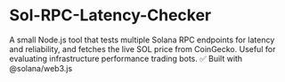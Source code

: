 # Sol-RPC-Latency-Checker
A small Node.js tool that tests multiple Solana RPC endpoints for latency and reliability, and fetches the live SOL price from CoinGecko. Useful for evaluating infrastructure performance trading bots.  ✅ Built with @solana/web3.js  
